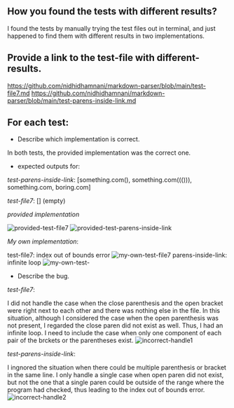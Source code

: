 ## How you found the tests with different results?
I found the tests by manually trying the test files out in terminal, and just happened to find them with different results in two implementations.

## Provide a link to the test-file with different-results.
https://github.com/nidhidhamnani/markdown-parser/blob/main/test-file7.md
https://github.com/nidhidhamnani/markdown-parser/blob/main/test-parens-inside-link.md

## For each test:
* Describe which implementation is correct.

In both tests, the provided implementation was the correct one. 

* expected outputs for: 

*test-parens-inside-link*: 
[something.com(), something.com((())), something.com, boring.com]

*test-file7*: 
[] (empty)

*provided implementation*

![provided-test-file7](https://user-images.githubusercontent.com/103146938/172039817-20659c30-cc48-4192-bfda-076bcd3bee9f.png)
![provided-test-parens-inside-link](https://user-images.githubusercontent.com/103146938/172039707-852a7a86-32d4-4d91-915d-17ea7bd2829d.png)

*My own implementation*: 

test-file7: index out of bounds error
![my-own-test-file7](https://user-images.githubusercontent.com/103146938/172039847-ebc7e294-a333-4fec-b111-ccc9b860969d.png)
parens-inside-link: infinite loop
![my-own-test-](https://user-images.githubusercontent.com/103146938/172039931-5d49ad3f-2608-4455-85a3-5a9ff00eafe0.png)

* Describe the bug.

*test-file7*:

I did not handle the case when the close parenthesis and the open bracket were right next to each other and there was nothing else in the file. 
In this situation, although I considered the case when the open parenthesis was not present, I regarded the close paren did not exist as well. 
Thus, I had an infinite loop. I need to include the case when only one component of each pair of the brckets or the parentheses exist. 
![incorrect-handle1](https://user-images.githubusercontent.com/103146938/172040462-75347547-4bf7-4c81-826a-554bbecea267.png)


*test-parens-inside-link*: 

I ingnored the situation when there could be multiple parenthesis or bracket in the same line. I only handle a single case when open paren did 
not exist, but not the one that a single paren could be outside of the range where the program had checked, thus leading to the index out of bounds error. 
![incorrect-handle2](https://user-images.githubusercontent.com/103146938/172040686-d6341368-050c-4feb-a5ee-c74a79dc1263.png)
